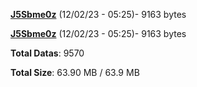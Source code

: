 [**J5Sbme0z**](/data/J5Sbme0z.txt) (12/02/23 - 05:25)- 9163 bytes

[**J5Sbme0z**](/data/J5Sbme0z.txt) (12/02/23 - 05:25)- 9163 bytes

**Total Datas**: 9570

**Total Size**: 63.90 MB / 63.9 MB